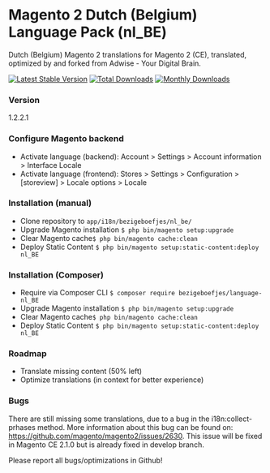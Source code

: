 # Magento 2 Dutch (Belgium) Language Pack (nl_BE)

Dutch (Belgium) Magento 2 translations for Magento 2 (CE), translated, optimized by and forked from Adwise - Your Digital Brain.

[![Latest Stable Version](https://poser.pugx.org/bezigeboefjes/language-nl_be/v/stable)](https://packagist.org/packages/bezigeboefjes/language-nl_be) [![Total Downloads](https://poser.pugx.org/bezigeboefjes/language-nl_be/downloads)](https://packagist.org/packages/bezigeboefjes/language-nl_be) [![Monthly Downloads](https://poser.pugx.org/bezigeboefjes/language-nl_be/d/monthly)](https://packagist.org/packages/bezigeboefjes/language-nl_be)

### Version
1.2.2.1

### Configure Magento backend
* Activate language (backend): Account > Settings > Account information > Interface Locale
* Activate language (frontend): Stores > Settings > Configuration > [storeview] > Locale options > Locale

### Installation (manual)
* Clone repository to ``app/i18n/bezigeboefjes/nl_be/`` 
* Upgrade Magento installation ``$ php bin/magento setup:upgrade``
* Clear Magento cache``$ php bin/magento cache:clean``
* Deploy Static Content ``$ php bin/magento setup:static-content:deploy nl_BE``

### Installation (Composer)
* Require via Composer CLI ``$ composer require bezigeboefjes/language-nl_BE``
* Upgrade Magento installation ``$ php bin/magento setup:upgrade``
* Clear Magento cache``$ php bin/magento cache:clean``
* Deploy Static Content ``$ php bin/magento setup:static-content:deploy nl_BE``

### Roadmap
* Translate missing content (50% left)
* Optimize translations (in context for better experience)

### Bugs
There are still missing some translations, due to a bug in the i18n:collect-prhases method. More information about this bug can be found on: https://github.com/magento/magento2/issues/2630. This issue will be fixed in Magento CE 2.1.0 but is already fixed in develop branch.

Please report all bugs/optimizations in Github!

